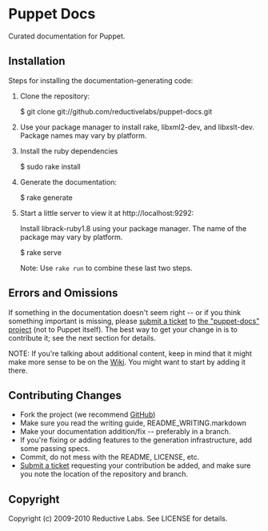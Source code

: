 Puppet Docs
===========

Curated documentation for Puppet.

Installation
------------

Steps for installing the documentation-generating code:

1.  Clone the repository:

    $ git clone git://github.com/reductivelabs/puppet-docs.git

2.  Use your package manager to install rake, libxml2-dev, and 
    libxslt-dev.  Package names may vary by platform.

3.  Install the ruby dependencies

    $ sudo rake install

4.  Generate the documentation:

    $ rake generate

5.  Start a little server to view it at http://localhost:9292:

    Install librack-ruby1.8 using your package manager.   The
    name of the package may vary by platform.

    $ rake serve

    Note: Use `rake run` to combine these last two steps.

Errors and Omissions
--------------------

If something in the documentation doesn't seem right -- or if you
think something important is missing, please [submit a ticket][1] to
[the "puppet-docs" project][1] (not to Puppet itself).  The best way
to get your change in is to contribute it; see the next section for
details.

NOTE: If you're talking about additional content, keep in mind that it might
make more sense to be on the [Wiki][2].  You might want to start by
adding it there.

Contributing Changes
--------------------

* Fork the project (we recommend [GitHub][3])
* Make sure you read the writing guide, README_WRITING.markdown
* Make your documentation addition/fix -- preferably in a branch.
* If you're fixing or adding features to the generation 
  infrastructure, add some passing specs.
* Commit, do not mess with the README, LICENSE, etc.
* [Submit a ticket][1] requesting your contribution be added, and make
  sure you note the location of the repository and branch.

[1]: http://projects.reductivelabs.com/projects/puppet-docs
[2]: http://reductivelabs.com/trac/puppet/wiki
[3]: http://github.com

Copyright
---------

Copyright (c) 2009-2010 Reductive Labs. See LICENSE for details.


